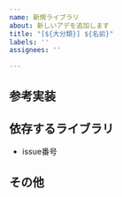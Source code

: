 ```yaml
---
name: 新規ライブラリ
about: 新しいアデを追加します
title: "[${大分類}] ${名前}"
labels: ''
assignees: ''

---
```


## 参考実装

## 依存するライブラリ
- issue番号

## その他
